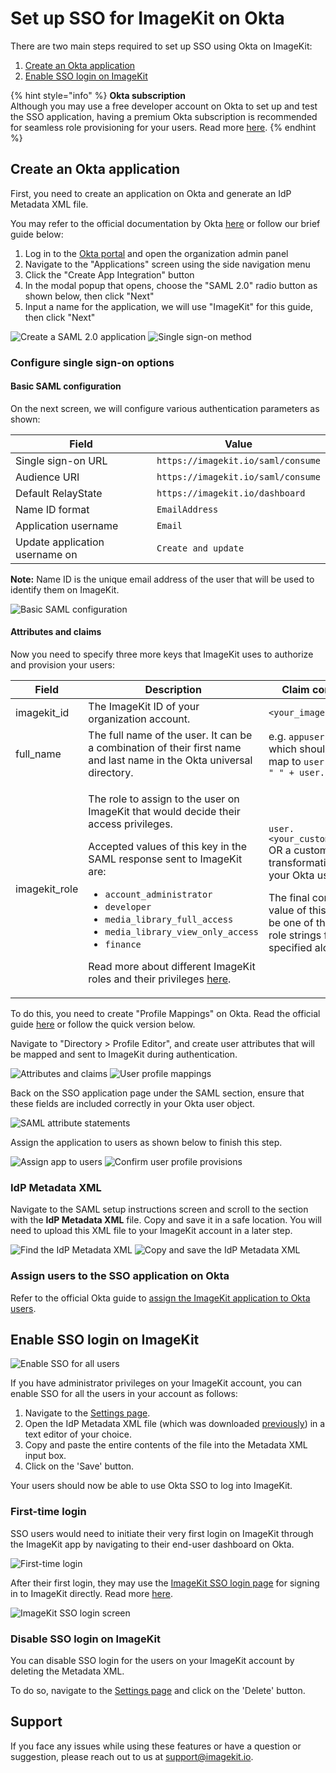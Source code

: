 # Set up SSO for ImageKit on Okta

There are two main steps required to set up SSO using Okta on ImageKit:

1. [Create an Okta application](#create-an-okta-application)
1. [Enable SSO login on ImageKit](#enable-sso-login-on-imagekit)

{% hint style="info" %}
**Okta subscription**\
Although you may use a free developer account on Okta to set up and test the SSO application, having a premium Okta subscription is recommended for seamless role provisioning for your users. Read more [here](#attributes-and-claims).
{% endhint %}


## Create an Okta application

First, you need to create an application on Okta and generate an IdP Metadata XML file.

You may refer to the official documentation by Okta [here](https://help.okta.com/en/prod/Content/Topics/Apps/Apps_App_Integration_Wizard_SAML.htm) or follow our brief guide below:

1. Log in to the [Okta portal](https://www.okta.com/) and open the organization admin panel
1. Navigate to the "Applications" screen using the side navigation menu
1. Click the "Create App Integration" button
1. In the modal popup that opens, choose the "SAML 2.0" radio button as shown below, then click "Next"
1. Input a name for the application, we will use "ImageKit" for this guide, then click "Next"

![Create a SAML 2.0 application](<../../.gitbook/assets/sso-setup-okta-1.png>)
![Single sign-on method](<../../.gitbook/assets/sso-setup-okta-2.png>)

### Configure single sign-on options

#### Basic SAML configuration

On the next screen, we will configure various authentication parameters as shown:

| **Field**                       | **Value**                                      |
| ------------------------------- | ---------------------------------------------- |
| Single sign-on URL              | `https://imagekit.io/saml/consume`             |
| Audience URI                    | `https://imagekit.io/saml/consume`             |
| Default RelayState              | `https://imagekit.io/dashboard`                |
| Name ID format                  | `EmailAddress`                                 |
| Application username            | `Email`                                        |
| Update application username on  | `Create and update`                            |

**Note:** Name ID is the unique email address of the user that will be used to identify them on ImageKit.

![Basic SAML configuration](<../../.gitbook/assets/sso-setup-okta-3.png>)

#### Attributes and claims

Now you need to specify three more keys that ImageKit uses to authorize and provision your users:

| **Field**                   | **Description**                                         | **Claim composition**                                        |
| ---------------------- | --------------------------------------------------- | -------------------------------------------------------- |
| imagekit_id            | The ImageKit ID of your organization account.  | `<your_imagekit_id>`                                                                                 |
| full_name              | The full name of the user. It can be a combination of their first name and last name in the Okta universal directory.  | e.g. `appuser.full_name` which should internally map to `user.firstName + " " + user.lastName`                                                           |
| imagekit_role          | <p>The role to assign to the user on ImageKit that would decide their access privileges.<br></p><p></p><p>Accepted values of this key in the SAML response sent to ImageKit are: </p><p></p><p><ul><li><code>account_administrator</code></li><li><code>developer</code></li><li><code>media_library_full_access</code></li><li><code>media_library_view_only_access</code></li><li><code>finance</code></li></ul></p><p></p><p>Read more about different ImageKit roles and their privileges [here](../user-access-management.md#user-roles).</p> | <p><code>user.<your_custom_attribute></code> OR a custom transformation, as per your Okta user mapping.<br></p><p></p><p>The final computed value of this claim **must** be one of the accepted role strings from the list specified alongside.</p>      |

To do this, you need to create "Profile Mappings" on Okta. Read the official guide [here](https://help.okta.com/oie/en-us/Content/Topics/Security/idp-config-ud-mappings.htm) or follow the quick version below.

Navigate to "Directory > Profile Editor", and create user attributes that will be mapped and sent to ImageKit during authentication. 

![Attributes and claims](<../../.gitbook/assets/sso-setup-okta-4.png>)
![User profile mappings](<../../.gitbook/assets/sso-setup-okta-5.png>)

Back on the SSO application page under the SAML section, ensure that these fields are included correctly in your Okta user object.

![SAML attribute statements](<../../.gitbook/assets/sso-setup-okta-7.png>)

Assign the application to users as shown below to finish this step.

![Assign app to users](<../../.gitbook/assets/sso-setup-okta-10.png>)
![Confirm user profile provisions](<../../.gitbook/assets/sso-setup-okta-11.png>)

### IdP Metadata XML

Navigate to the SAML setup instructions screen and scroll to the section with the **IdP Metadata XML** file. Copy and save it in a safe location. You will need to upload this XML file to your ImageKit account in a later step.

![Find the IdP Metadata XML](<../../.gitbook/assets/sso-setup-okta-8.png>)
![Copy and save the IdP Metadata XML](<../../.gitbook/assets/sso-setup-okta-9.png>)

### Assign users to the SSO application on Okta

Refer to the official Okta guide to [assign the ImageKit application to Okta users](https://help.okta.com/oie/en-us/Content/Topics/users-groups-profiles/usgp-assign-apps.htm).


## Enable SSO login on ImageKit

![Enable SSO for all users](<../../.gitbook/assets/sso-config-screen.png>)

If you have administrator privileges on your ImageKit account, you can enable SSO for all the users in your account as follows:

1. Navigate to the [Settings page](https://imagekit.io/dashboard/settings/single-sign-on). 
1. Open the IdP Metadata XML file (which was downloaded [previously](#idp-metadata-xml)) in a text editor of your choice. 
1. Copy and paste the entire contents of the file into the Metadata XML input box.
1. Click on the 'Save' button.

Your users should now be able to use Okta SSO to log into ImageKit.

### First-time login

SSO users would need to initiate their very first login on ImageKit through the ImageKit app by navigating to their end-user dashboard on Okta.

![First-time login](<../../.gitbook/assets/sso-setup-okta-12.png>)

After their first login, they may use the [ImageKit SSO login page](https://imagekit.io/single-sign-on) for signing in to ImageKit directly. Read more [here](README.md#register-a-new-user-on-imagekit-using-sso).

![ImageKit SSO login screen](<../../.gitbook/assets/sso-login-screen.png>)

### Disable SSO login on ImageKit

You can disable SSO login for the users on your ImageKit account by deleting the Metadata XML. 

To do so, navigate to the [Settings page](https://imagekit.io/dashboard/settings/single-sign-on) and click on the 'Delete' button.


## Support

If you face any issues while using these features or have a question or suggestion, please reach out to us at support@imagekit.io.
